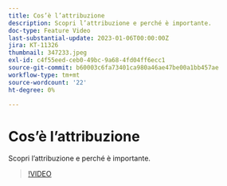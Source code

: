 ```yaml
---
title: Cos’è l’attribuzione
description: Scopri l’attribuzione e perché è importante.
doc-type: Feature Video
last-substantial-update: 2023-01-06T00:00:00Z
jira: KT-11326
thumbnail: 347233.jpeg
exl-id: c4f55eed-ceb0-49bc-9a68-4fd04ff6ecc1
source-git-commit: b60003c6fa73401ca980a46ae47be00a1bb457ae
workflow-type: tm+mt
source-wordcount: '22'
ht-degree: 0%

---
```


# Cos’è l’attribuzione

Scopri l’attribuzione e perché è importante.

>[!VIDEO](https://video.tv.adobe.com/v/347233/?quality=12&learn=on)
